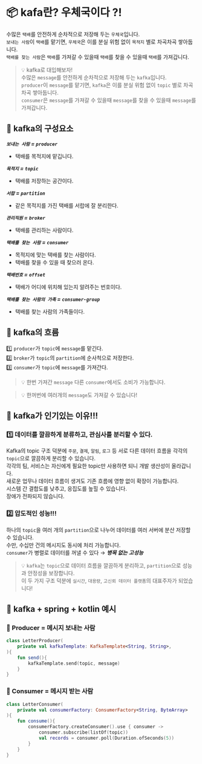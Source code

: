 # 📦 kafa란? 우체국이다 ?!
수많은 `택배`를 안전하게 순차적으로 저장해 두는 `우체국`입니다.  
`보내는 사람`이 `택배`를 맡기면, `우체국`은 이를 분실 위험 없이 `목적지` 별로 차곡차곡 쌓아둡니다.  
`택배를 찾는 사람`은 `택배`를 가져갈 수 있을때 `택배`를 찾을 수 있을때 `택배`를 가져갑니다.
> 💡 kafka로 대입해보자!  
> 수많은 `message`를 안전하게 순차적으로 저장해 두는 `kafka`입니다.  
> `producer`이 `message`를 맡기면, `kafka`은 이를 분실 위험 없이 `topic` 별로 차곡차곡 쌓아둡니다.  
> `consumer`은 `message`를 가져갈 수 있을때 `message`를 찾을 수 있을때 `message`를 가져갑니다.

## 📌 kafka의 구성요소
***`보내는 사람` = `producer`***  
- 택배를 목적지에 맡깁니다.  

***`목적지` = `topic`***   
- 택배를 저장하는 공간이다.  

***`서랍` = `partition`***   
- 같은 목적지를 가진 택배를 서랍에 잘 분리한다.  

***`관리직원` = `broker`***   
- 택배를 관리하는 사람이다.  

***`택배를 찾는 사람` = `consumer`***   
- 목적지에 맞는 택배를 찾는 사람이다.  
- 택배를 찾을 수 있을 때 찾으러 온다.   

***`택배번호` = `offset`***  
- 택배가 어디에 위치해 있는지 알려주는 번호이다.  

***`택배를 찾는 사람의 가족` = `consumer-group`***  
- 택배를 찾는 사람의 가족들이다.  

## 🔄 kafka의 흐름
1️⃣ `producer`가 `topic`에 `message`를 맡긴다.  
2️⃣ `broker`가 `topic`의 `partition`에 순사척으로 저장한다.  
3️⃣ `consumer`가 `topic`에 `message`를 가져간다.
> 💡 한번 가져간 `message` 다른 `consumer`에서도 소비가 가능합니다.

> 💡 한꺼번에 여러개의 `message`도 가져갈 수 있습니다! 

## 🫢 kafka가 인기있는 이유!!!
### 1️⃣ 데이터를 깔끔하게 분류하고, 관심사를 분리할 수 있다.
Kafka의 topic 구조 덕분에 `주문`, `결제`, `알림`, `로그` 등 서로 다른 데이터 흐름을 각각의 `topic`으로 깔끔하게 분리할 수 있습니다.  
각각의 팀, 서비스는 자신에게 필요한 topic만 사용하면 되니 개발 생산성이 올라갑니다.  
새로운 업무나 데이터 흐름이 생겨도 기존 흐름에 영향 없이 확장이 가능합니다.  
시스템 간 결합도를 낮추고, 응집도를 높힐 수 있습니다.  
장애가 전파되지 않습니다.

### 2️⃣ 압도적인 성능!!!
하나의 `topic`을 여러 개의 `partition`으로 나누어 데이터를 여러 서버에 분산 저장할 수 있습니다.   
수만, 수십만 건의 메시지도 동시에 처리 가능합니다.  
`consumer`가 병렬로 데이터를 꺼낼 수 있다 → ***병목 없는 고성능***

> 💡 `kafka`는 `topic`으로 데이터 흐름을 깔끔하게 분리하고, `partition`으로 성능과 안정성을 보장합니다.  
> 이 두 가지 구조 덕분에 `실시간`, `대용량`, `고신뢰 데이터 플랫폼`의 대표주자가 되었습니다!

## 🤖 kafka + spring + kotlin 예시
### 📨 Producer = 메시지 보내는 사람 
```kotlin
class LetterProducer(
    private val kafkaTemplate: KafkaTemplate<String, String>,
){
    fun send(){
        kafkaTemplate.send(topic, message)
    }
}
```
### 📩 Consumer = 메시지 받는 사람
```kotlin
class LetterConsumer(
    private val consumerFactory: ConsumerFactory<String, ByteArray>
){
    fun consume(){
        consumerFactory.createConsumer().use { consumer ->
            consumer.subscribe(listOf(topic))
            val records = consumer.poll(Duration.ofSeconds(5))
        }
    }
}
```